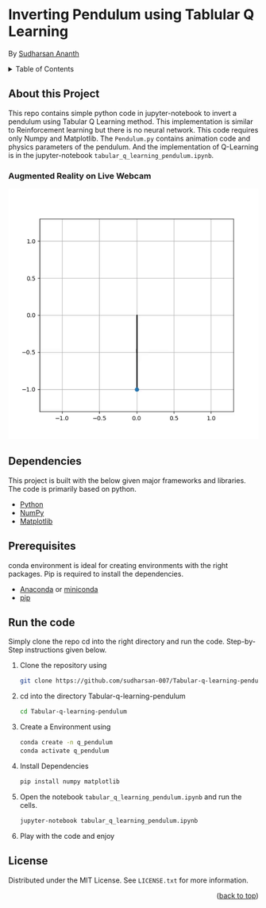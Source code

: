# Inverting Pendulum using Tablular Q Learning
By [Sudharsan Ananth](https://sudharsan-007.github.io) 

<!-- TABLE OF CONTENTS -->
<details>
  <summary>Table of Contents</summary>
  <ol>
    <li><a href="#about-this-project">About this Project</a></li>
    <li><a href="#dependencies">Dependencies</a></li>
    <li><a href="#prerequisites">Prerequisites</a></li>
    <li><a href="#run-the-code">How to run</a></li>
    <li><a href="#license">License</a></li>
  </ol>
</details>


## About this Project 

This repo contains simple python code in jupyter-notebook to invert a pendulum using Tabular Q Learning method. This implementation is similar to Reinforcement learning but there is no neural network. This code requires only Numpy and Matplotlib. The `Pendulum.py` contains animation code and physics parameters of the pendulum. And the implementation of Q-Learning is in the jupyter-notebook `tabular_q_learning_pendulum.ipynb`.


### Augmented Reality on Live Webcam

![Img_output_demo](assets/demo.gif)


## Dependencies 

This project is built with the below given major frameworks and libraries. The code is primarily based on python. 

* [Python](https://www.python.org/) 
* [NumPy](https://numpy.org)
* [Matplotlib](https://matplotlib.org) 

## Prerequisites

conda environment is ideal for creating environments with the right packages. Pip is required to install the dependencies.

* [Anaconda](https://www.anaconda.com) or [miniconda](https://docs.conda.io/en/latest/miniconda.html)
* [pip](https://pypi.org/project/pip/)


## Run the code

Simply clone the repo cd into the right directory and run the code. Step-by-Step instructions given below. 

1. Clone the repository using 
   ```sh
   git clone https://github.com/sudharsan-007/Tabular-q-learning-pendulum.git
   ```

2. cd into the directory Tabular-q-learning-pendulum
   ```sh
   cd Tabular-q-learning-pendulum
   ```

3. Create a Environment using
   ```sh
   conda create -n q_pendulum
   conda activate q_pendulum
   ```

4. Install Dependencies
   ```sh
   pip install numpy matplotlib
   ```


5. Open the notebook `tabular_q_learning_pendulum.ipynb` and run the cells.
    ```sh 
    jupyter-notebook tabular_q_learning_pendulum.ipynb
    ```

6. Play with the code and enjoy

<!-- LICENSE -->
## License

Distributed under the MIT License. See `LICENSE.txt` for more information.

<p align="right">(<a href="#top">back to top</a>)</p>